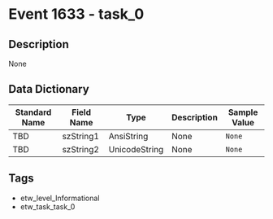 # Event 1633 - task_0

## Description
None

## Data Dictionary
|Standard Name|Field Name|Type|Description|Sample Value|
|---|---|---|---|---|
|TBD|szString1|AnsiString|None|`None`|
|TBD|szString2|UnicodeString|None|`None`|

## Tags
* etw_level_Informational
* etw_task_task_0